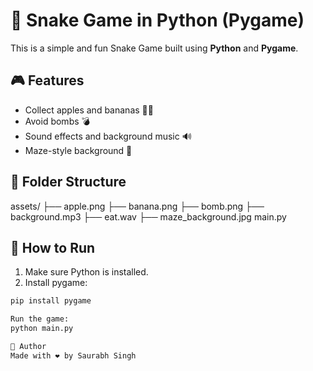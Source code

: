 # 🐍 Snake Game in Python (Pygame)

This is a simple and fun Snake Game built using **Python** and **Pygame**.

## 🎮 Features
- Collect apples and bananas 🍎🍌
- Avoid bombs 💣
- Sound effects and background music 🔊
- Maze-style background 🎨
## 📂 Folder Structure
assets/
├── apple.png
├── banana.png
├── bomb.png
├── background.mp3
├── eat.wav
├── maze_background.jpg
main.py
## 🚀 How to Run
1. Make sure Python is installed.
2. Install pygame:

```bash
pip install pygame

Run the game:
python main.py

👤 Author
Made with ❤️ by Saurabh Singh
